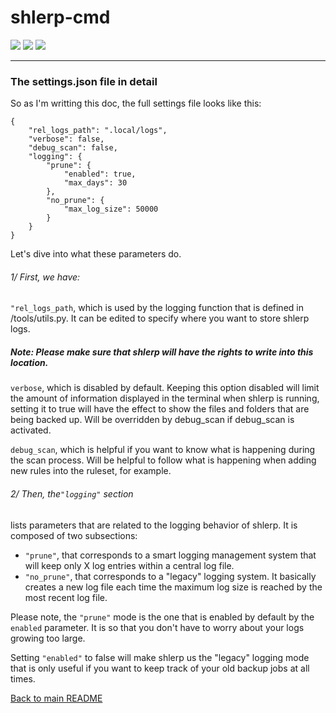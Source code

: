 # shlerp-cmd
[![](https://img.shields.io/static/v1?label=Platform&message=Linux%20%7C%20macOS&color=deeppink)](#) [![](https://img.shields.io/static/v1?label=Python&message=v3.9%2B&color=blue)](#) [![](https://img.shields.io/static/v1?label=Click&message=v8.1.7&color=purple)](#)
___

### The settings.json file in detail

So as I'm writting this doc, the full settings file looks like this:
```
{
    "rel_logs_path": ".local/logs",
    "verbose": false,
    "debug_scan": false,
    "logging": {
        "prune": {
            "enabled": true,
            "max_days": 30
        },
        "no_prune": {
            "max_log_size": 50000
        }
    }
}
```

Let's dive into what these parameters do.

###### 1/ First, we have:

```"rel_logs_path```, which is used by the logging function that is defined in /tools/utils.py. It can be edited 
to specify where you want to store shlerp logs.

##### Note: Please make sure that shlerp will have the rights to write into this location.

```verbose```, which is disabled by default. Keeping this option disabled will limit the amount of information displayed in the terminal when shlerp is running, setting it to true will have the effect to show the files and folders that are being backed up. Will be overridden by debug_scan if debug_scan is activated.

```debug_scan```, which is helpful if you want to know what is happening during the scan process. Will be helpful to follow what is happening when adding new rules into the ruleset, for example. 

###### 2/ Then, the```"logging"``` section
lists parameters that are related to the logging behavior of shlerp. It is composed of two subsections:

- ```"prune"```, that corresponds to a smart logging management system that will keep only X log entries within a central log file.
- ```"no_prune"```, that corresponds to a "legacy" logging system. It basically creates a new log file each time the maximum log size is reached by the most recent log file.

Please note, the ```"prune"``` mode is the one that is enabled by default by the ```enabled``` parameter. It is so that you don't have to worry about your logs growing too large.

Setting ```"enabled"``` to false will make shlerp us the "legacy" logging mode that is only useful if you want to keep track of your old backup jobs at all times.

[Back to main README](https://github.com/synka777/shlerp-cmd)